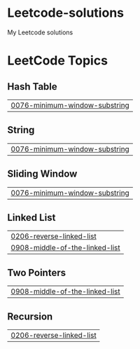 # Leetcode-solutions
My Leetcode solutions

<!---LeetCode Topics Start-->
# LeetCode Topics
## Hash Table
|  |
| ------- |
| [0076-minimum-window-substring](https://github.com/pranavsurya77/Leetcode-solutions/tree/master/0076-minimum-window-substring) |
## String
|  |
| ------- |
| [0076-minimum-window-substring](https://github.com/pranavsurya77/Leetcode-solutions/tree/master/0076-minimum-window-substring) |
## Sliding Window
|  |
| ------- |
| [0076-minimum-window-substring](https://github.com/pranavsurya77/Leetcode-solutions/tree/master/0076-minimum-window-substring) |
## Linked List
|  |
| ------- |
| [0206-reverse-linked-list](https://github.com/pranavsurya77/Leetcode-solutions/tree/master/0206-reverse-linked-list) |
| [0908-middle-of-the-linked-list](https://github.com/pranavsurya77/Leetcode-solutions/tree/master/0908-middle-of-the-linked-list) |
## Two Pointers
|  |
| ------- |
| [0908-middle-of-the-linked-list](https://github.com/pranavsurya77/Leetcode-solutions/tree/master/0908-middle-of-the-linked-list) |
## Recursion
|  |
| ------- |
| [0206-reverse-linked-list](https://github.com/pranavsurya77/Leetcode-solutions/tree/master/0206-reverse-linked-list) |
<!---LeetCode Topics End-->